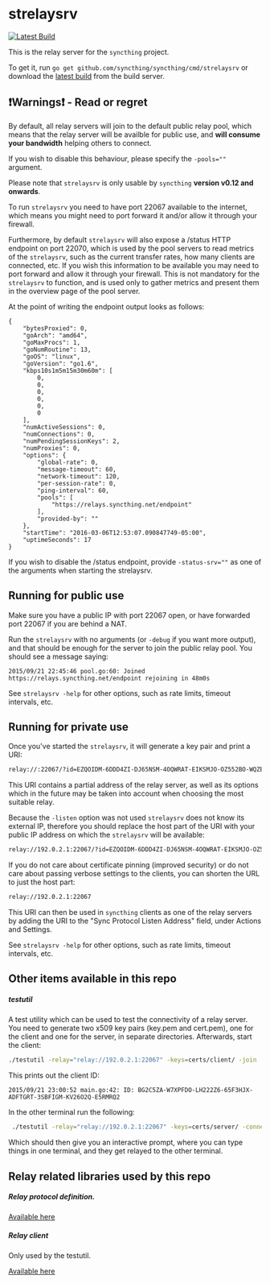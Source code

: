 strelaysrv
==========

[![Latest Build](http://img.shields.io/jenkins/s/http/build.syncthing.net/strelaysrv.svg?style=flat-square)](http://build.syncthing.net/job/strelaysrv/lastBuild/)

This is the relay server for the `syncthing` project.

To get it, run `go get github.com/syncthing/syncthing/cmd/strelaysrv` or download the
[latest build](http://build.syncthing.net/job/strelaysrv/lastSuccessfulBuild/artifact/)
from the build server.

:exclamation:Warnings:exclamation: - Read or regret
-----

By default, all relay servers will join to the default public relay pool, which means that the relay server will be availble for public use, and **will consume your bandwidth** helping others to connect.

If you wish to disable this behaviour, please specify the `-pools=""` argument.

Please note that `strelaysrv` is only usable by `syncthing` **version v0.12 and onwards**.

To run `strelaysrv` you need to have port 22067 available to the internet, which means you might need to port forward it and/or allow it through your firewall.

Furthermore, by default `strelaysrv` will also expose a /status HTTP endpoint on port 22070, which is used by the pool servers to read metrics of the `strelaysrv`, such as  the current transfer rates, how many clients are connected, etc. If you wish this information to be available you may need to port forward and allow it through your firewall. This is not mandatory for the `strelaysrv` to function, and is used only to gather metrics and present them in the overview page of the pool server.

At the point of writing the endpoint output looks as follows:

```
{
    "bytesProxied": 0,
    "goArch": "amd64",
    "goMaxProcs": 1,
    "goNumRoutine": 13,
    "goOS": "linux",
    "goVersion": "go1.6",
    "kbps10s1m5m15m30m60m": [
        0,
        0,
        0,
        0,
        0,
        0
    ],
    "numActiveSessions": 0,
    "numConnections": 0,
    "numPendingSessionKeys": 2,
    "numProxies": 0,
    "options": {
        "global-rate": 0,
        "message-timeout": 60,
        "network-timeout": 120,
        "per-session-rate": 0,
        "ping-interval": 60,
        "pools": [
            "https://relays.syncthing.net/endpoint"
        ],
        "provided-by": ""
    },
    "startTime": "2016-03-06T12:53:07.090847749-05:00",
    "uptimeSeconds": 17
}
```

If you wish to disable the /status endpoint, provide `-status-srv=""` as one of the arguments when starting the strelaysrv.

Running for public use
----
Make sure you have a public IP with port 22067 open, or have forwarded port 22067 if you are behind a NAT.

Run the `strelaysrv` with no arguments (or `-debug` if you want more output), and that should be enough for the server to join the public relay pool.
You should see a message saying:
```
2015/09/21 22:45:46 pool.go:60: Joined https://relays.syncthing.net/endpoint rejoining in 48m0s
```

See `strelaysrv -help` for other options, such as rate limits, timeout intervals, etc.

Running for private use
-----

Once you've started the `strelaysrv`, it will generate a key pair and print a URI:
```bash
relay://:22067/?id=EZQOIDM-6DDD4ZI-DJ65NSM-4OQWRAT-EIKSMJO-OZ552BO-WQZEGYY-STS5RQM&pingInterval=1m0s&networkTimeout=2m0s&sessionLimitBps=0&globalLimitBps=0&statusAddr=:22070
```

This URI contains a partial address of the relay server, as well as its options which in the future may be taken into account when choosing the most suitable relay.

Because the `-listen` option was not used `strelaysrv` does not know its external IP, therefore you should replace the host part of the URI with your public IP address on which the `strelaysrv` will be available:

```bash
relay://192.0.2.1:22067/?id=EZQOIDM-6DDD4ZI-DJ65NSM-4OQWRAT-EIKSMJO-OZ552BO-WQZEGYY-STS5RQM&pingInterval=1m0s&networkTimeout=2m0s&sessionLimitBps=0&globalLimitBps=0&statusAddr=:22070
```

If you do not care about certificate pinning (improved security) or do not care about passing verbose settings to the clients, you can shorten the URL to just the host part:

```bash
relay://192.0.2.1:22067
```

This URI can then be used in `syncthing` clients as one of the relay servers by adding the URI to the "Sync Protocol Listen Address" field, under Actions and Settings.

See `strelaysrv -help` for other options, such as rate limits, timeout intervals, etc.

Other items available in this repo
----
##### testutil
A test utility which can be used to test the connectivity of a relay server.
You need to generate two x509 key pairs (key.pem and cert.pem), one for the client and one for the server, in separate directories.
Afterwards, start the client:
```bash
./testutil -relay="relay://192.0.2.1:22067" -keys=certs/client/ -join
```

This prints out the client ID:
```
2015/09/21 23:00:52 main.go:42: ID: BG2C5ZA-W7XPFDO-LH222Z6-65F3HJX-ADFTGRT-3SBFIGM-KV26O2Q-E5RMRQ2
```

In the other terminal run the following:

```bash
 ./testutil -relay="relay://192.0.2.1:22067" -keys=certs/server/ -connect=BG2C5ZA-W7XPFDO-LH222Z6-65F3HJX-ADFTGRT-3SBFIGM-KV26O2Q-E5RMRQ2
```

Which should then give you an interactive prompt, where you can type things in one terminal, and they get relayed to the other terminal.

Relay related libraries used by this repo
----
##### Relay protocol definition.

[Available here](https://github.com/syncthing/syncthing/tree/master/lib/relay/protocol)


##### Relay client

Only used by the testutil.

[Available here](https://github.com/syncthing/syncthing/tree/master/lib/relay/client)
